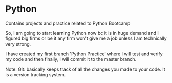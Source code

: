 # Python
Contains projects and practice related to Python Bootcamp


So, I am going to start learning Python now bc it is in huge demand and I figured big firms or be it any firm won't give me a job unless I am technically very strong. 

I have created my first branch 'Python Practice' where I will test and verify my code and then finally, I will commit it to the master branch. 

Note: Git: basically keeps track of all the changes you made to your code. It is a version tracking system.
